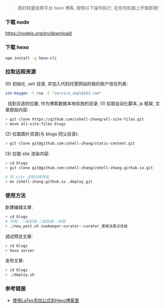 > 我的轻量级跨平台 hexo 博客, 按照以下操作执行, 在任何机器上开箱即用!

### **下载 node**
https://nodejs.org/en/download/

### **下载 hexo**
``` bash
npm install -g hexo-cli
```

### **拉取远程资源**
(0) 初始化 .ssh 目录, 并加入代码托管网站的我的账户信任列表:
``` bash
ssh-keygen -t rsa -C "service_impl@163.com"
```
&nbsp;
找到合适的位置, 作为博客数据本地存放的目录;
(1) 拉取自动化脚本, js 框架, 文章原始内容:
``` bash
> git clone https://github.com/zshell-zhang/all-site-files.git
> move all-site-files blogs
```
(2) 拉取图片资源(与 blogs 同父目录):
``` bash
> git clone git@github.com:zshell-zhang/static-content.git
```
(3) 拉取 site 渲染内容:
``` bash
> cd blogs
> git clone git@github.com:zshell-zhang/zshell-zhang.github.io.git

# 将 site 远程仓库改名
> mv zshell-zhang.github.io .deploy_git
```

### **使用方法**
新建编辑文章:
``` bash
> cd blogs
# 示例: 一级目录-二级目录--标题
> ./new_post.sh zookeeper-curator--curator_使用注意点总结
```
调试预览文章:
``` bash
> cd blogs
> hexo server
```
发布文章:
``` bash
> cd blogs
> ./deploy.sh
```

### **参考链接**
- [使用LaTex添加公式到Hexo博客里](https://www.jianshu.com/p/68e6f82d88b7)
